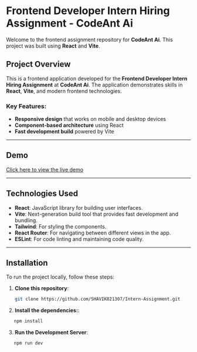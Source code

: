 # Frontend Developer Intern Hiring Assignment - CodeAnt Ai

Welcome to the frontend assignment repository for **CodeAnt Ai**. This project was built using **React** and **Vite**.

## Project Overview

This is a frontend application developed for the **Frontend Developer Intern Hiring Assignment** at **CodeAnt Ai**. The application demonstrates skills in **React**, **Vite**, and modern frontend technologies.

### Key Features:

- **Responsive design** that works on mobile and desktop devices
- **Component-based architecture** using React
- **Fast development build** powered by Vite

---

## Demo

[Click here to view the live demo](https://intern-assignment-livid-one.vercel.app/)

---

## Technologies Used

- **React**: JavaScript library for building user interfaces.
- **Vite**: Next-generation build tool that provides fast development and bundling.
- **Tailwind**: For styling the components.
- **React Router**: For navigating between different views in the app.
- **ESLint**: For code linting and maintaining code quality.

---

## Installation

To run the project locally, follow these steps:

1. **Clone this repository**:

   ```bash
   git clone https://github.com/SHAVIK821307/Intern-Assignment.git

   ```

2. **Install the dependencies:**:

````bash
   npm install
   ````

3. **Run the Development Server**:
````bash
   npm run dev
````
